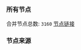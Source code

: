 ### 所有节点
合并节点总数: `3160`
[节点链接](https://raw.githubusercontent.com/rzhy1/11/master/sub/sub_merge_base64.txt)

### 节点来源